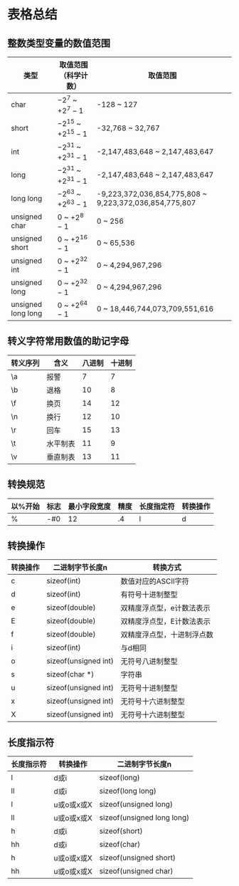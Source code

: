 # 表格总结

## 整数类型变量的数值范围

|类型|取值范围（科学计数）|取值范围|
|-|-|-|
|char| $-2^7$ ~ $+2^7-1$ |-128 ~ 127|
|short| $-2^{15}$ ~ $+2^{15}-1$ |-32,768 ~ 32,767|
|int| $-2^{31}$ ~ $+2^{31}-1$ |-2,147,483,648 ~ 2,147,483,647|
|long| $-2^{31}$ ~ $+2^{31}-1$ |-2,147,483,648 ~ 2,147,483,647|
|long long| $-2^{63}$ ~ $+2^{63}-1$ |-9,223,372,036,854,775,808 ~ 9,223,372,036,854,775,807|
|unsigned char| $0$ ~ $+2^8-1$ |0 ~ 256|
|unsigned short| $0$ ~ $+2^{16}-1$ |0 ~ 65,536|
|unsigned int| $0$ ~ $+2^{32}-1$ |0 ~ 4,294,967,296|
|unsigned long| $0$ ~ $+2^{32}-1$ |0 ~ 4,294,967,296|
|unsigned long long| $0$ ~ $+2^{64}-1$ |0 ~ 18,446,744,073,709,551,616|

## 转义字符常用数值的助记字母

|转义序列|含义|八进制|十进制|
|-|-|-|-|
|\a|报警|7|7|
|\b|退格|10|8|
|\f|换页|14|12|
|\n|换行|12|10|
|\r|回车|15|13|
|\t|水平制表|11|9|
|\v|垂直制表|13|11|

## 转换规范

|以%开始|标志|最小字段宽度|精度|长度指定符|转换操作|
|-|-|-|-|-|-|
|%|-#0|12|.4|l|d|

## 转换操作

|转换操作|二进制字节长度n|转换方式|
|-|-|-|
|c|sizeof(int)|数值对应的ASCII字符|
|d|sizeof(int)|有符号十进制整型|
|e|sizeof(double)|双精度浮点型，e计数法表示|
|E|sizeof(double)|双精度浮点型，E计数法表示|
|f|sizeof(double)|双精度浮点型，十进制浮点数|
|i|sizeof(int)|与d相同|
|o|sizeof(unsigned int)|无符号八进制整型|
|s|sizeof(char *)|字符串|
|u|sizeof(unsigned int)|无符号十进制整型|
|x|sizeof(unsigned int)|无符号十六进制整型|
|X|sizeof(unsigned int)|无符号十六进制整型|

## 长度指示符

|长度指示符|转换操作|二进制字节长度n|
|-|-|-|
|l |d或i |sizeof(long)|
|ll |d或i |sizeof(long long)|
|l |u或o或x或X |sizeof(unsigned long)|
|ll |u或o或x或X |sizeof(unsigned long long)|
|h |d或i |sizeof(short)|
|hh |d或i |sizeof(char)|
|h |u或o或x或X |sizeof(unsigned short)|
|hh |u或o或x或X |sizeof(unsigned char)|